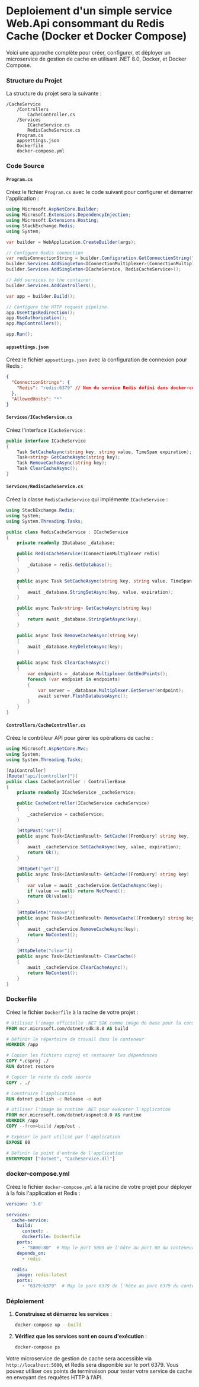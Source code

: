 # Deploiement d'un simple service Web.Api consommant du Redis Cache (Docker et Docker Compose)

Voici une approche complète pour créer, configurer, et déployer un microservice de gestion de cache en utilisant .NET 8.0, Docker, et Docker Compose.

### Structure du Projet

La structure du projet sera la suivante :

```
/CacheService
    /Controllers
        CacheController.cs
    /Services
        ICacheService.cs
        RedisCacheService.cs
    Program.cs
    appsettings.json
    Dockerfile
    docker-compose.yml
```

### Code Source

#### `Program.cs`

Créez le fichier `Program.cs` avec le code suivant pour configurer et démarrer l'application :

```csharp
using Microsoft.AspNetCore.Builder;
using Microsoft.Extensions.DependencyInjection;
using Microsoft.Extensions.Hosting;
using StackExchange.Redis;
using System;

var builder = WebApplication.CreateBuilder(args);

// Configure Redis connection
var redisConnectionString = builder.Configuration.GetConnectionString("Redis");
builder.Services.AddSingleton<IConnectionMultiplexer>(ConnectionMultiplexer.Connect(redisConnectionString));
builder.Services.AddSingleton<ICacheService, RedisCacheService>();

// Add services to the container.
builder.Services.AddControllers();

var app = builder.Build();

// Configure the HTTP request pipeline.
app.UseHttpsRedirection();
app.UseAuthorization();
app.MapControllers();

app.Run();
```

#### `appsettings.json`

Créez le fichier `appsettings.json` avec la configuration de connexion pour Redis :

```json
{
  "ConnectionStrings": {
    "Redis": "redis:6379" // Nom du service Redis défini dans docker-compose
  },
  "AllowedHosts": "*"
}
```

#### `Services/ICacheService.cs`

Créez l'interface `ICacheService` :

```csharp
public interface ICacheService
{
    Task SetCacheAsync(string key, string value, TimeSpan expiration);
    Task<string> GetCacheAsync(string key);
    Task RemoveCacheAsync(string key);
    Task ClearCacheAsync();
}
```

#### `Services/RedisCacheService.cs`

Créez la classe `RedisCacheService` qui implémente `ICacheService` :

```csharp
using StackExchange.Redis;
using System;
using System.Threading.Tasks;

public class RedisCacheService : ICacheService
{
    private readonly IDatabase _database;

    public RedisCacheService(IConnectionMultiplexer redis)
    {
        _database = redis.GetDatabase();
    }

    public async Task SetCacheAsync(string key, string value, TimeSpan expiration)
    {
        await _database.StringSetAsync(key, value, expiration);
    }

    public async Task<string> GetCacheAsync(string key)
    {
        return await _database.StringGetAsync(key);
    }

    public async Task RemoveCacheAsync(string key)
    {
        await _database.KeyDeleteAsync(key);
    }

    public async Task ClearCacheAsync()
    {
        var endpoints = _database.Multiplexer.GetEndPoints();
        foreach (var endpoint in endpoints)
        {
            var server = _database.Multiplexer.GetServer(endpoint);
            await server.FlushDatabaseAsync();
        }
    }
}
```

#### `Controllers/CacheController.cs`

Créez le contrôleur API pour gérer les opérations de cache :

```csharp
using Microsoft.AspNetCore.Mvc;
using System;
using System.Threading.Tasks;

[ApiController]
[Route("api/[controller]")]
public class CacheController : ControllerBase
{
    private readonly ICacheService _cacheService;

    public CacheController(ICacheService cacheService)
    {
        _cacheService = cacheService;
    }

    [HttpPost("set")]
    public async Task<IActionResult> SetCache([FromQuery] string key, [FromQuery] string value, [FromQuery] TimeSpan expiration)
    {
        await _cacheService.SetCacheAsync(key, value, expiration);
        return Ok();
    }

    [HttpGet("get")]
    public async Task<IActionResult> GetCache([FromQuery] string key)
    {
        var value = await _cacheService.GetCacheAsync(key);
        if (value == null) return NotFound();
        return Ok(value);
    }

    [HttpDelete("remove")]
    public async Task<IActionResult> RemoveCache([FromQuery] string key)
    {
        await _cacheService.RemoveCacheAsync(key);
        return NoContent();
    }

    [HttpDelete("clear")]
    public async Task<IActionResult> ClearCache()
    {
        await _cacheService.ClearCacheAsync();
        return NoContent();
    }
}
```

### Dockerfile

Créez le fichier `Dockerfile` à la racine de votre projet :

```dockerfile
# Utilisez l'image officielle .NET SDK comme image de base pour la construction
FROM mcr.microsoft.com/dotnet/sdk:8.0 AS build

# Définir le répertoire de travail dans le conteneur
WORKDIR /app

# Copier les fichiers csproj et restaurer les dépendances
COPY *.csproj ./
RUN dotnet restore

# Copier le reste du code source
COPY . ./

# Construire l'application
RUN dotnet publish -c Release -o out

# Utiliser l'image de runtime .NET pour exécuter l'application
FROM mcr.microsoft.com/dotnet/aspnet:8.0 AS runtime
WORKDIR /app
COPY --from=build /app/out .

# Exposer le port utilisé par l'application
EXPOSE 80

# Définir le point d'entrée de l'application
ENTRYPOINT ["dotnet", "CacheService.dll"]
```

### docker-compose.yml

Créez le fichier `docker-compose.yml` à la racine de votre projet pour déployer à la fois l'application et Redis :

```yaml
version: '3.8'

services:
  cache-service:
    build:
      context: .
      dockerfile: Dockerfile
    ports:
      - "5000:80"  # Map le port 5000 de l'hôte au port 80 du conteneur
    depends_on:
      - redis

  redis:
    image: redis:latest
    ports:
      - "6379:6379"  # Map le port 6379 de l'hôte au port 6379 du conteneur
```

### Déploiement

1. **Construisez et démarrez les services** :
   ```sh
   docker-compose up --build
   ```

2. **Vérifiez que les services sont en cours d'exécution** :
   ```sh
   docker-compose ps
   ```

Votre microservice de gestion de cache sera accessible via `http://localhost:5000`, et Redis sera disponible sur le port 6379. Vous pouvez utiliser ces points de terminaison pour tester votre service de cache en envoyant des requêtes HTTP à l'API.
